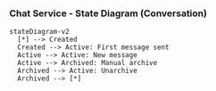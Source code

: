 ### Chat Service - State Diagram (Conversation)

```mermaid
stateDiagram-v2
  [*] --> Created
  Created --> Active: First message sent
  Active --> Active: New message
  Active --> Archived: Manual archive
  Archived --> Active: Unarchive
  Archived --> [*]
```
